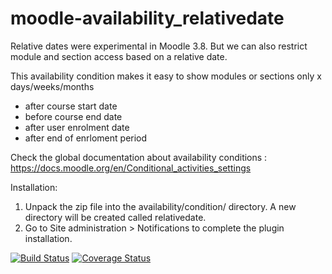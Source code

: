 moodle-availability_relativedate
==============================================
Relative dates were experimental in Moodle 3.8. But we can also restrict module and section access based on a relative date.

This availability condition makes it easy to show modules or sections only x days/weeks/months
  - after course start date
  - before course end date
  - after user enrolment date
  - after end of enrloment period

Check the global documentation about availability conditions : https://docs.moodle.org/en/Conditional_activities_settings

Installation:

 1. Unpack the zip file into the availability/condition/ directory. A new directory will be created called relativedate.
 2. Go to Site administration > Notifications to complete the plugin installation.

[![Build Status](https://github.com/ewallah/moodle-availability_relativedate/workflows/Tests/badge.svg)](https://github.com/ewallah/moodle-availability_relativedate/actions)
[![Coverage Status](https://coveralls.io/repos/github/ewallah/moodle-availability_relativedate/badge.svg?branch=main)](https://coveralls.io/github/ewallah/moodle-availability_relativedate?branch=main)
